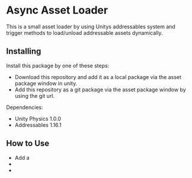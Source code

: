 # Async Asset Loader

This is a small asset loader by using Unitys addressables system and trigger methods to load/unload addressable assets dynamically.

## Installing
Install this package by one of these steps:
- Download this repository and add it as a local package via the asset package window in unity.
- Add this repository as a git package via the asset package window by using the git url.

Dependencies:
- Unity Physics 1.0.0
- Addressables 1.16.1

## How to Use

- Add a 
- 
- 